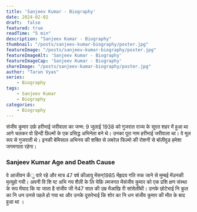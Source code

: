 ```yaml
---
title: 'Sanjeev Kumar - Biography'
date: 2024-02-02
draft:  false   
featured: true  
readTime: "5 min"
description: "Sanjeev Kumar - Biography"
thumbnail: "/posts/sanjeev-kumar-biography/poster.jpg"
featureImage: "/posts/sanjeev-kumar-biography/poster.jpg"
featureImageAlt: 'Sanjeev Kumar - Biography' 
featureImageCap: 'Sanjeev Kumar - Biography'
shareImage: "/posts/sanjeev-kumar-biography/poster.jpg"
author: "Tarun Vyas"
series:
    - Biography
tags:
    - Sanjeev Kumar
    - Biography
categories:
    - Biography
---
```


संजीव कुमार उर्फ़  हरीभाई जरीवाला का जन्म: 9 जुलाई 1938 को गुजरात राज्य के सूरत शहर में हुआ था आगे चलकर वो हिन्दी फ़िल्मों के एक प्रसिद्ध अभिनेता बने थे। उनका पूरा नाम हरीभाई जरीवाला था। वे मूल रूप से गुजराती थे। इनकी  बेमिसाल अभिनय की शक्ति से लबरेज़ फिल्मो  की रोशनी से बॉलीवुड हमेशा जगमगाता रहेगा।

### Sanjeev Kumar Age and Death Cause
वे आजीवन कँु वारे रहे और मात्र 47 वर्ष कीआयु मेंसन्1985 मेंहृदय गति रुक जाने से मुम्बई मेंउनकी मृत्युहो गयी। अपनी वि शि ष्ट अभि नय शैली के लि येफ़ि ल्मजगत मेंसंजीव कुमार को एक प्रशि क्षण संस्था के रूप मेंयाद कि या जाता है संजीव जी ने47 साल की उम्र मेंआखि री सांसेलींथी। उनके छोटेभाई नि कुल का नि धन उनसे पहले हो गया था और उनके दूसरेभाई कि शोर का नि धन संजीव कुमार की मौत के बाद हुआ था ।

